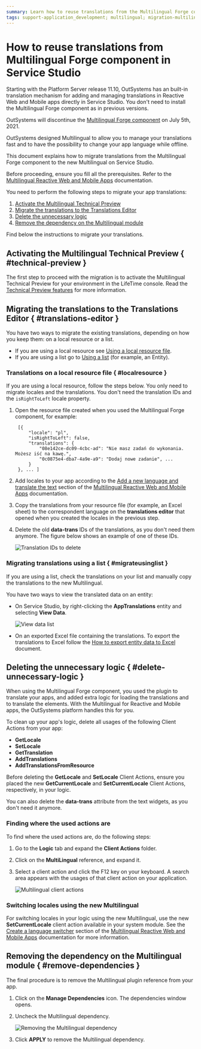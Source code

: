 ```yaml
---
summary: Learn how to reuse translations from the Multilingual Forge component in Service Studio translation management. This feature is in Technical Preview.
tags: support-application_development; multilingual; migration-multilingual-translations; multilingual-service-studio
---
```


# How to reuse translations from Multilingual Forge component in Service Studio

Starting with the Platform Server release 11.10, OutSystems has an built-in translation mechanism for adding and managing translations in Reactive Web and Mobile apps directly in Service Studio. You don't need to install the Multilingual Forge component as in previous versions.

<div class="info" markdown="1">

OutSystems will discontinue the [Multilingual Forge component](https://www.outsystems.com/forge/component-overview/1784/multilingual-component) on July 5th, 2021.

</div>

OutSystems designed Multilingual to allow you to manage your translations fast and to have the possibility to change your app language while offline.

This document explains how to migrate translations from the Multilingual Forge component to the new Multilingual on Service Studio.

Before proceeding, ensure you fill all the prerequisites. Refer to the [Multilingual Reactive Web and Mobile Apps](https://success.outsystems.com/Documentation/11/Developing_an_Application/Design_UI/Technical_Preview_-_Multilingual_Reactive_Web_and_Mobile_Apps) documentation.

You need to perform the following steps to migrate your app translations:

1. [Activate the Multilingual Technical Preview](#technical-preview)
1. [Migrate the translations to the Translations Editor](#translations-editor)
1. [Delete the unnecessary logic](#delete-unnecessary-logic)
1. [Remove the dependency on the Multilingual module](#remove-dependencies)

Find below the instructions to migrate your translations.

## Activating the Multilingual Technical Preview { #technical-preview }

The first step to proceed with the migration is to activate the Multilingual Technical Preview for your environment in the LifeTime console. Read the [Technical Preview features](https://success.outsystems.com/Support/Enterprise_Customers/Upgrading/Technical_Preview_features) for more information.


## Migrating the translations to the Translations Editor { #translations-editor }

You have two ways to migrate the existing translations, depending on how you keep them: on a local resource or a list.

* If you are using a local resource see [Using a local resource file](#localresource).
* If you are using a list go to [Using a list](#migrateusinglist) (for example, an Entity).

### Translations on a local resource file { #localresource }

If you are using a local resource, follow the steps below. You only need to migrate locales and the translations. You don't need the translation IDs and the `isRightToLeft` locale property.

1. Open the resource file created when you used the Multilingual Forge component, for example:

        [{
            "locale": "pl",
            "isRightToLeft": false,
            "translations": {
                "08e142ce-dc09-4cbc-ad": "Nie masz zadań do wykonania. Możesz iść na kawę.",
                "0c0875e4-dba7-4a9e-a9": "Dodaj nowe zadanie", ...
            } 
        }, ... ]

1. Add locales to your app according to the [Add a new language and translate the text](https://success.outsystems.com/Documentation/11/Developing_an_Application/Design_UI/Technical_Preview_-_Multilingual_Reactive_Web_and_Mobile_Apps/Translate_your_app#add-new-language) section of the [Multilingual Reactive Web and Mobile Apps](https://success.outsystems.com/Documentation/11/Developing_an_Application/Design_UI/Technical_Preview_-_Multilingual_Reactive_Web_and_Mobile_Apps) documentation.

1. Copy the translations from your resource file (for example, an Excel sheet) to the correspondent language on the **translations editor** that opened when you created the locales in the previous step.

1. Delete the old **data-trans** IDs of the translations, as you don't need them anymore. The figure below shows an example of one of these IDs.

    ![Translation IDs to delete](images/multilingual-ids-to-delete.png?width=750)

### Migrating translations using a list { #migrateusinglist }

If you are using a list, check the translations on your list and manually copy the translations to the new Multilingual.

You have two ways to view the translated data on an entity:

* On Service Studio, by right-clicking the **AppTranslations** entity and selecting **View Data**.

    ![View data list](images/multilingual-migration-data-list.png)

* On an exported Excel file containing the translations. To export the translations to Excel follow the [How to export entity data to Excel](../../data/export-entity-data-excel/faq.md) document.

## Deleting the unnecessary logic { #delete-unnecessary-logic }

When using the Multilingual Forge component, you used the plugin to translate your apps, and added extra logic for loading the translations and to translate the elements. With the Multilingual for Reactive and Mobile apps, the OutSystems platform handles this for you.

To clean up your app's logic, delete all usages of the following Client Actions from your app:

* **GetLocale**
* **SetLocale**
* **GetTranslation**
* **AddTranslations**
* **AddTranslationsFromResource**

<div class="info" markdown="1">

Before deleting the **GetLocale** and **SetLocale** Client Actions, ensure you placed the new **GetCurrentLocale** and **SetCurrentLocale** Client Actions, respectively, in your logic. 

</div>

You can also delete the **data-trans** attribute from the text widgets, as you don't need it anymore.

### Finding where the used actions are

To find where the used actions are, do the following steps:	

1. Go to the **Logic** tab and expand the **Client Actions** folder.

1. Click on the **MultiLingual** reference, and expand it.

1. Select a client action and click the F12 key on your keyboard. A search area appears with the usages of that client action on your application.

    ![Multilingual client actions](images/multilingual-client-actions.png)

### Switching locales using the new Multilingual

For switching locales in your logic using the new Multilingual, use the new **SetCurrentLocale** client action available in your system module. See the [Create a language switcher](https://success.outsystems.com/Documentation/11/Developing_an_Application/Design_UI/Technical_Preview_-_Multilingual_Reactive_Web_and_Mobile_Apps/Translate_your_app#add-language-switcher) section of the [Multilingual Reactive Web and Mobile Apps](https://success.outsystems.com/Documentation/11/Developing_an_Application/Design_UI/Technical_Preview_-_Multilingual_Reactive_Web_and_Mobile_Apps) documentation for more information.

## Removing the dependency on the Multilingual module { #remove-dependencies }

The final procedure is to remove the Multilingual plugin reference from your app.

1. Click on the **Manage Dependencies** icon. The dependencies window opens.

1. Uncheck the Multilingual dependency.

    ![Removing the Multilingual dependency](images/multilingual-remove-dependency.png)

1. Click **APPLY** to remove the Multilingual dependency.

